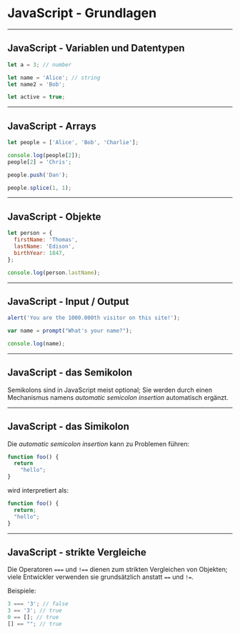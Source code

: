 # JavaScript - Grundlagen

---

## JavaScript - Variablen und Datentypen

```js
let a = 3; // number

let name = 'Alice'; // string
let name2 = 'Bob';

let active = true;
```

---

## JavaScript - Arrays

```js
let people = ['Alice', 'Bob', 'Charlie'];

console.log(people[2]);
people[2] = 'Chris';

people.push('Dan');

people.splice(1, 1);
```

---

## JavaScript - Objekte

```js
let person = {
  firstName: 'Thomas',
  lastName: 'Edison',
  birthYear: 1847,
};

console.log(person.lastName);
```

---

## JavaScript - Input / Output

```js
alert('You are the 1000.000th visitor on this site!');

var name = prompt("What's your name?");

console.log(name);
```

---

## JavaScript - das Semikolon

Semikolons sind in JavaScript meist optional; Sie werden durch einen Mechanismus namens _automatic semicolon insertion_ automatisch ergänzt.

---

## JavaScript - das Simikolon

Die _automatic semicolon insertion_ kann zu Problemen führen:

<!-- prettier-ignore-start -->
```js
function foo() {
  return
    "hello";
}
```

wird interpretiert als:

```js
function foo() {
  return;
  "hello";
}
```
<!-- prettier-ignore-end -->

---

## JavaScript - strikte Vergleiche

Die Operatoren `===` und `!==` dienen zum strikten Vergleichen von Objekten; viele Entwickler verwenden sie grundsätzlich anstatt `==` und `!=`.

Beispiele:

```js
3 === '3'; // false
3 == '3'; // true
0 == []; // true
[] == ""; // true
```
